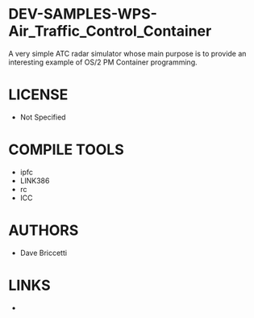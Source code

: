 DEV-SAMPLES-WPS-Air_Traffic_Control_Container
=============================================

A very simple ATC radar simulator whose main purpose is to provide an interesting example of OS/2 PM Container programming.

LICENSE
===============
* Not Specified

COMPILE TOOLS
===============
* ipfc
* LINK386
* rc
* ICC
 
AUTHORS
===============
* Dave Briccetti

LINKS
===============
* 
